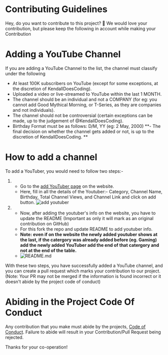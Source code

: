 # Contributing Guidelines

Hey, do you want to contribute to this project? 👋
We would love your contribution, but please keep the following in account while making your Contribution

# Adding a YouTube Channel

If you are adding a YouTube Channel to the list, the channel must classify under the following

- At least 100K subscribers on YouTube (except for some exceptions, at the discretion of KendallDoesCoding).
- Uploaded a video or live-streamed to YouTube within the last 1 MONTH.
- The channel should be an individual and not a COMPANY (for eg: you cannot add Good Mythical Morning, or T-Series, as they are companies and not individuals).
- The channel should not be controversial (certain exceptions can be made, up to the judgement of @KendallDoesCoding).
- Birthday Format must be as follows: D/M, YY (eg: 2 May, 2000)
  **- The final decision on whether the channel gets added or not, is up to the discretion of KendallDoesCoding. **

# How to add a channel

To add a YouTuber, you would need to follow two steps:-

1. - Go to the [add YouTuber page](http://youtubers-birthdays.kendalldoescoding.tech/addYouTuber) on the website.
   - Here, fill in all the details of the Youtuber:- Category, Channel Name, Birthday, Total Channel Views, and Channel Link and click on add button.
     <img src="https://res.cloudinary.com/dwuyp1nss/image/upload/v1690489952/Website%20Demo/addYoutuber_elcoaz.png" alt="add youtuber" />

2. - Now, after adding the youtuber's info on the website, you have to update the README (Important as only it will mark as an original contribution on GitHub)
   - For this fork the repo and update README to add youtuber info.
   - **Note: even if on the website the newly added youtuber shows at the last, if the catergory was already added before (eg. Gaming) add the newly added YouTuber  add the end of that catergory and not at the end of the table.**
   - <img src="https://res.cloudinary.com/dwuyp1nss/image/upload/v1690489952/Website%20Demo/README_jrxz1a.png" alt="README.md" />

With these two steps, you have successfully added a YouTube channel, and you can create a pull request which marks your contribution to our project.
(Note: Your PR may not be merged if the information is found incorrect or it doesn't abide by the project code of conduct)

# Abiding in the Project Code Of Conduct

Any contribution that you make must abide by the projects, [Code of Conduct](/CODE_OF_CONDUCT.md). Failure to abide will result in your Contribution/Pull Request being rejected.

Thanks for your co-operation!
